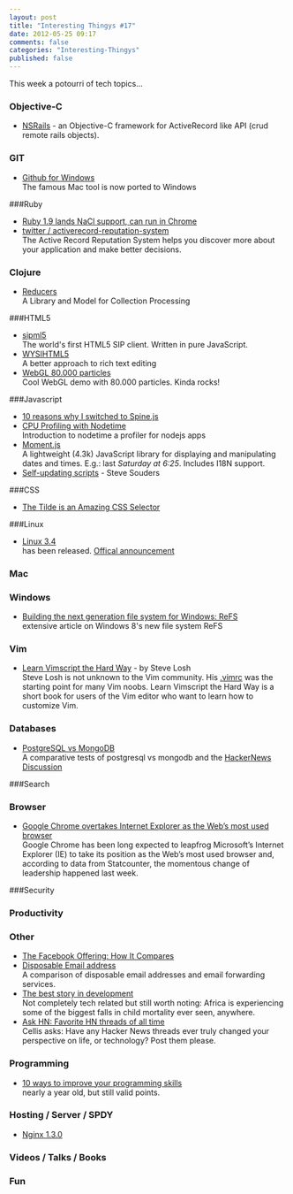 ```yaml
---
layout: post
title: "Interesting Thingys #17"
date: 2012-05-25 09:17
comments: false
categories: "Interesting-Thingys"
published: false
---
```


This week a potourri of tech topics…
<!-- More -->

### Objective-C
- [NSRails](https://github.com/dingbat/nsrails) - an Objective-C framework for ActiveRecord like API (crud remote rails objects).


### GIT
- [Github for Windows](https://github.com/blog/1127-github-for-windows)  
  The famous Mac tool is now ported to Windows

###Ruby
- [Ruby 1.9 lands NaCl support, can run in Chrome ](http://svn.ruby-lang.org/cgi-bin/viewvc.cgi?revision=35672&view=revision)  
- [twitter / activerecord-reputation-system](https://github.com/twitter/activerecord-reputation-system)  
  The Active Record Reputation System helps you discover more about your application and make better decisions. 
  
### Clojure
- [Reducers](http://clojure.com/blog/2012/05/08/reducers-a-library-and-model-for-collection-processing.html)  
  A Library and Model for Collection Processing

###HTML5
- [sipml5](http://code.google.com/p/sipml5/)  
  The world's first HTML5 SIP client. Written in pure JavaScript.
- [WYSIHTML5](http://xing.github.com/wysihtml5/)  
  A better approach to rich text editing
- [WebGL 80.000 particles](http://minimal.be/lab/fluGL/)  
  Cool WebGL demo with 80.000 particles. Kinda rocks!

###Javascript
- [10 reasons why I switched to Spine.js](http://destroytoday.com/blog/reasons-for-spinejs/)
- [CPU Profiling with Nodetime](http://nodetime.com/blog/cpu-profiling-with-nodetime)  
  Introduction to nodetime a profiler for nodejs apps
- [Moment.js](http://momentjs.com/)  
  A lightweight (4.3k) JavaScript library for displaying and manipulating dates and times. E.g.: last _Saturday at 6:25_. Includes I18N support.
- [Self-updating scripts](http://www.stevesouders.com/blog/2012/05/22/self-updating-scripts/) - Steve Souders
  
  

###CSS
- [The Tilde is an Amazing CSS Selector](http://nicholsonws.com/archive/the-tilde-is-an-amazing-css-selector)  
  

###Linux
- [Linux 3.4](http://kernelnewbies.org/Linux_3.4)  
  has been released. [Offical announcement](https://lkml.org/lkml/2012/5/20/126)

### Mac

### Windows
- [Building the next generation file system for Windows: ReFS](http://blogs.msdn.com/b/b8/archive/2012/01/16/building-the-next-generation-file-system-for-windows-refs.aspx)  
  extensive article on Windows 8's new file system ReFS

### Vim
- [Learn Vimscript the Hard Way](http://learnvimscriptthehardway.stevelosh.com/) - by Steve Losh  
  Steve Losh is not unknown to the Vim community. His [.vimrc](https://bitbucket.org/sjl/dotfiles/src/7004f9ab85b4/vim) was the starting point for many Vim noobs. Learn Vimscript the Hard Way is a short book for users of the Vim editor who want to learn how to customize Vim. 
  

### Databases
- [PostgreSQL vs MongoDB](http://blog.pingoured.fr/index.php?post/2012/05/20/PostgreSQL-vs-MongoDB)  
  A comparative tests of postgresql vs mongodb and the [HackerNews Discussion](http://news.ycombinator.com/item?id=3998653)


###Search

### Browser
- [Google Chrome overtakes Internet Explorer as the Web’s most used browser](http://thenextweb.com/google/2012/05/21/google-chrome-overtakes-internet-explorer-as-the-webs-most-used-browser/?awesm=tnw.to_1EUZ)  
  Google Chrome has been long expected to leapfrog Microsoft’s Internet Explorer (IE) to take its position as the Web’s most used browser and, according to data from Statcounter, the momentous change of leadership happened last week.

###Security

### Productivity

### Other
- [The Facebook Offering: How It Compares](http://www.nytimes.com/interactive/2012/05/17/business/dealbook/how-the-facebook-offering-compares.html)  
- [Disposable Email address](http://pixelstech.net/article/index.php?id=1337448434)  
  A comparison of disposable email addresses and email forwarding services.
- [The best story in development](http://www.economist.com/node/21555571)  
  Not completely tech related but still worth noting: Africa is experiencing some of the biggest falls in child mortality ever seen, anywhere.
- [Ask HN: Favorite HN threads of all time](http://news.ycombinator.com/item?id=3996652)  
  Cellis asks: Have any Hacker News threads ever truly changed your perspective on life, or technology? Post them please.

### Programming
- [10 ways to improve your programming skills](http://www.antoarts.com/10-ways-to-improve-your-programming-skills/)  
  nearly a year old, but still valid points.

### Hosting / Server / SPDY
- [Nginx 1.3.0](http://nginx.org/en/CHANGES#1.3.0)

### Videos / Talks / Books

### Fun
